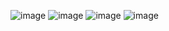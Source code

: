 ![image](https://github.com/NQDungx9/ThoiTrangMVC/assets/105968868/8cfc80ad-1f33-4f71-b668-0d3547af380b)
![image](https://github.com/NQDungx9/ThoiTrangMVC/assets/105968868/5a5ebe86-19bd-4c62-b62e-02034d176393)
![image](https://github.com/NQDungx9/ThoiTrangMVC/assets/105968868/b1443246-feb1-4042-84be-40b9bbbe9b75)
![image](https://github.com/NQDungx9/ThoiTrangMVC/assets/105968868/65bcbe26-e653-4b71-8fb6-e8cebb4c943a)

